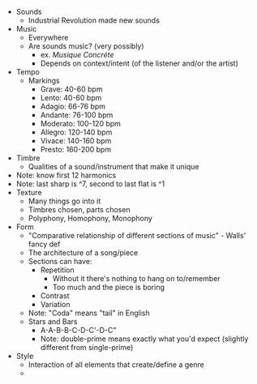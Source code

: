 - Sounds
	- Industrial Revolution made new sounds
- Music
	- Everywhere
	- Are sounds music? (very possibly)
		- ex. *Musique Concréte*
		- Depends on context/intent (of the listener and/or the artist)
 - Tempo
	 - Markings
		 - Grave: 40-60 bpm
		 - Lento: 40-60 bpm
		 - Adagio: 66-76 bpm
		 - Andante: 76-100 bpm
		 - Moderato: 100-120 bpm
		 - Allegro: 120-140 bpm
		 - Vivace: 140-160 bpm
		 - Presto: 160-200 bpm 
- Timbre
	- Qualities of a sound/instrument that make it unique
- Note: know first 12 harmonics
- Note: last sharp is ^7, second to last flat is ^1 
- Texture
	- Many things go into it
	- Timbres chosen, parts chosen
	- Polyphony, Homophony, Monophony
- Form
	- "Comparative relationship of different sections of music" - Walls' fancy def
	- The architecture of a song/piece
	- Sections can have:
		- Repetition
			- Without it there's nothing to hang on to/remember
			- Too much and the piece is boring
		- Contrast
		- Variation
	- Note: "Coda" means "tail" in English
	- Stars and Bars
		- A-A-B-B-C-D-C'-D-C"
		- Note: double-prime means exactly what you'd expect (slightly different from single-prime)
- Style
	- Interaction of all elements that create/define a genre
	- 